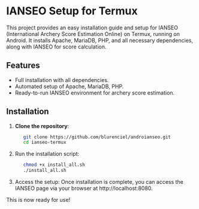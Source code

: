 # IANSEO Setup for Termux

This project provides an easy installation guide and setup for IANSEO (International Archery Score Estimation Online) on Termux, running on Android. It installs Apache, MariaDB, PHP, and all necessary dependencies, along with IANSEO for score calculation.

## Features
- Full installation with all dependencies.
- Automated setup of Apache, MariaDB, PHP.
- Ready-to-run IANSEO environment for archery score estimation.

## Installation

1. **Clone the repository**:
   ```bash
      git clone https://github.com/blurenciel/androianseo.git
      cd ianseo-termux


2. Run the installation script:

   ```bash
      chmod +x install_all.sh
      ./install_all.sh


3. Access the setup: Once installation is complete, you can access the IANSEO page via your browser at http://localhost:8080.



This is now ready for use!